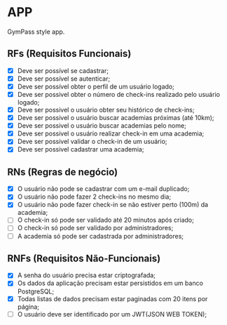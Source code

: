 # APP

GymPass style app.

## RFs (Requisitos Funcionais)

- [x] Deve ser possível se cadastrar;
- [x] Deve ser possível se autenticar;
- [x] Deve ser possível obter o perfil de um usuário logado;
- [x] Deve ser possivel obter o número de check-ins realizado pelo usuário logado;
- [x] Deve ser possivel o usuário obter seu histórico de check-ins;
- [x] Deve ser possivel o usuário buscar academias próximas (até 10km);
- [x] Deve ser possivel o usuário buscar academias pelo nome;
- [x] Deve ser possivel o usuário realizar check-in em uma academia;
- [x] Deve ser possivel validar o check-in de um usuário;
- [x] Deve ser possivel cadastrar uma academia;

## RNs (Regras de negócio)
- [x] O usuário não pode se cadastrar com um e-mail duplicado;
- [x] O usuário não pode fazer 2 check-ins no mesmo dia;
- [x] O usuário não pode fazer check-in se não estiver perto (100m) da academia;
- [ ] O check-in só pode ser validado até 20 minutos após criado;
- [ ] O check-in só pode ser validado por administradores;
- [ ] A academia só pode ser cadastrada por administradores;

## RNFs (Requisitos Não-Funcionais)
- [x] A senha do usuário precisa estar criptografada;
- [x] Os dados da aplicação precisam estar persistidos em um banco PostgreSQL;
- [x] Todas listas de dados precisam estar paginadas com 20 itens por página;
- [ ] O usuário deve ser identificado por um JWT(JSON WEB TOKEN);
